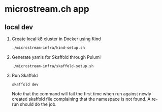 # microstream.ch app

## local dev

1. Create local k8 cluster in Docker using Kind
    ```sh
    ./microstream-infra/kind-setup.sh
    ```
2. Generate yamls for Skaffold through Pulumi
    ```sh
    ./microstream-infra/skaffold-setup.sh
    ```
3. Run Skaffold 
    ```sh
    skaffold dev
    ```
    Note that the command will fail the first time when run against newly created skaffold file complaining that the namespace is not found. A re-run should do the job.
